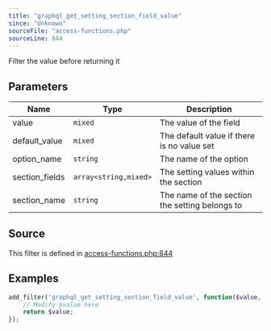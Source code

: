 ```yaml
---
title: "graphql_get_setting_section_field_value"
since: "Unknown"
sourceFile: "access-functions.php"
sourceLine: 844
---
```



Filter the value before returning it

## Parameters

| Name | Type | Description |
|------|------|-------------|
| value | `mixed` | The value of the field |
| default_value | `mixed` | The default value if there is no value set |
| option_name | `string` | The name of the option |
| section_fields | `array<string,mixed>` | The setting values within the section |
| section_name | `string` | The name of the section the setting belongs to |




## Source

This filter is defined in [access-functions.php:844](https://github.com/wp-graphql/wp-graphql/blob/develop/access-functions.php#L844)


## Examples

```php
add_filter('graphql_get_setting_section_field_value', function($value, $value, $default_value, $option_name, $section_fields, $section_name) {
    // Modify $value here
    return $value;
});
```